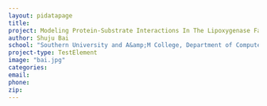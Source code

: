 ```yaml
---
layout: pidatapage
title:
project: Modeling Protein-Substrate Interactions In The Lipoxygenase Family Using Computational Approaches
author: Shuju Bai
school: "Southern University and A&amp;M College, Department of Computer Science"
project-type: TestElement
image: "bai.jpg"
categories:
email:
phone:
zip:
---
```

